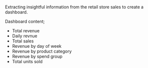 Extracting insightful information from the retail store sales to create a dashboard.

Dashboard content;
- Total revenue
- Daily revnue
- Total sales
- Revenue by day of week
- Revenue by product category
- Revenue by spend group
- Total units sold

